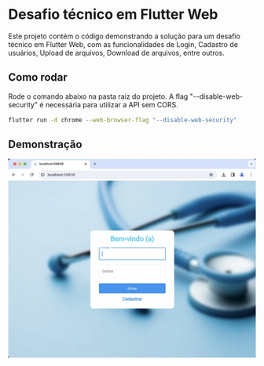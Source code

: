 # Desafio técnico em Flutter Web

Este projeto contém o código demonstrando a solução para um desafio técnico em Flutter Web, com as funcionalidades de Login, Cadastro de usuários, Upload de arquivos, Download de arquivos, entre outros.

## Como rodar

Rode o comando abaixo na pasta raiz do projeto.
A flag "--disable-web-security" é necessária para utilizar a API sem CORS.
```sh
flutter run -d chrome --web-browser-flag "--disable-web-security"
```

## Demonstração

[![Vídeo de demonstração](./recording/screenshot.png)](./recording/recording.mov)
